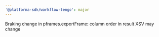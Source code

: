 ```yaml
---
'@platforma-sdk/workflow-tengo': major
---
```


Braking change in pframes.exportFrame: column order in result XSV may change
